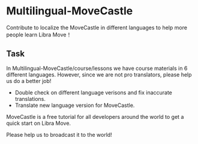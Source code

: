 # Multilingual-MoveCastle
Contribute to localize the MoveCastle in different languages to help more people learn Libra Move！

## Task
In Multilingual-MoveCastle/course/lessons we have course materials in 6 different languages. 
However, since we are not pro translators, please help us do a better job!

* Double check on different language verisons and fix inaccurate translations.
* Translate new language version for MoveCastle.

MoveCastle is a free tutorial for all developers around the world to get a quick start on Libra Move. 

Please help us to broadcast it to the world!


